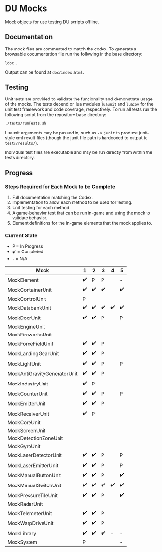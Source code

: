 # DU Mocks

Mock objects for use testing DU scripts offline.

## Documentation

The mock files are commented to match the codex. To generate a browsable documentation file run the following in the base directory:

```sh
ldoc .
```

Output can be found at `doc/index.html`.

## Testing

Unit tests are provided to validate the funcionality and demonstrate usage of the mocks. The tests depend on lua modules `luaunit` and `luacov` for the unit test framework and code coverage, respectively. To run all tests run the following script from the repository base directory:

```sh
./tests/runTests.sh
```

Luaunit arguments may be passed in, such as `-o junit` to produce junit-style xml result files (though the junit file path is hardcoded to output to `tests/results/`).

Individual test files are executable and may be run directly from within the tests directory.

## Progress

### Steps Required for Each Mock to be Complete

1. Full documentation matching the Codex.
2. Implementation to allow each method to be used for testing.
3. Unit testing for each method.
4. A game-behavior test that can be run in-game and using the mock to validate behavior.
5. Element definitions for the in-game elements that the mock applies to.

### Current State

* P = In Progress
* :heavy_check_mark: = Completed
* `-` = N/A

| Mock | 1 | 2 | 3 | 4 | 5 |
| ---- | - | - | - | - | - |
| MockElement | :heavy_check_mark: | P | P | | - |
| MockContainerUnit | :heavy_check_mark: | :heavy_check_mark: | :heavy_check_mark: | | :heavy_check_mark: |
| MockControlUnit | P | | | | |
| MockDatabankUnit | :heavy_check_mark: | :heavy_check_mark: | :heavy_check_mark: | :heavy_check_mark: | :heavy_check_mark: |
| MockDoorUnit | :heavy_check_mark: | :heavy_check_mark: | P | | P |
| MockEngineUnit | | | | | |
| MockFireworksUnit | | | | | |
| MockForceFieldUnit | :heavy_check_mark: | :heavy_check_mark: | P | | |
| MockLandingGearUnit | :heavy_check_mark: | :heavy_check_mark: | P | | |
| MockLightUnit | :heavy_check_mark: | :heavy_check_mark: | P | | P |
| MockAntiGravityGeneratorUnit | :heavy_check_mark: | :heavy_check_mark: | P | | |
| MockIndustryUnit | :heavy_check_mark: | P | | | |
| MockCounterUnit | :heavy_check_mark: | :heavy_check_mark: | P | | P |
| MockEmitterUnit | :heavy_check_mark: | :heavy_check_mark: | P | | |
| MockReceiverUnit | :heavy_check_mark: | P | | | |
| MockCoreUnit | | | | | |
| MockScreenUnit | | | | | |
| MockDetectionZoneUnit | | | | | |
| MockGyroUnit | | | | | |
| MockLaserDetectorUnit | :heavy_check_mark: | :heavy_check_mark: | P | | P |
| MockLaserEmitterUnit | :heavy_check_mark: | :heavy_check_mark: | P | | P |
| MockManualButtonUnit | :heavy_check_mark: | :heavy_check_mark: | P | | :heavy_check_mark: |
| MockManualSwitchUnit | :heavy_check_mark: | :heavy_check_mark: | :heavy_check_mark: | :heavy_check_mark: | :heavy_check_mark: |
| MockPressureTileUnit | :heavy_check_mark: | :heavy_check_mark: | P | | :heavy_check_mark: |
| MockRadarUnit | | | | | |
| MockTelemeterUnit | :heavy_check_mark: | :heavy_check_mark: | P | | |
| MockWarpDriveUnit | :heavy_check_mark: | :heavy_check_mark: | P | | |
| MockLibrary | :heavy_check_mark: | :heavy_check_mark: | :heavy_check_mark: | - | - |
| MockSystem | P | | | | - |
